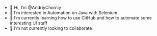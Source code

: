 - 👋 Hi, I’m @AndriyChorniy
- 👀 I’m interested in Automation on Java with Selenium
- 🌱 I’m currently learning how to use GitHub and how to automate some interesting UI staff
- 💞️ I’m not currently looking to collaborate 


<!---
AndriyChorniy/AndriyChorniy is a ✨ special ✨ repository because its `README.md` (this file) appears on your GitHub profile.
You can click the Preview link to take a look at your changes.
--->
